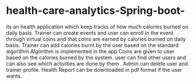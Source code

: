 # health-care-analytics-Spring-boot-
its an health application which keep tracks of how much calories burned on daily basis. 
Trainer can create events and user can enroll in the event through virtual coins and that coins are earned by calories burned on daily basis.
Trainer can add calories burnt by the user based on the standard algorithm.Algorithm is implemented in the app
Coins are given to user based on the calories burned by the system.
user can find other users and can also see which activities are done by them .
Admin can delete user and trainer profile.
Health Report can be downloaded in pdf format if the user wants.

